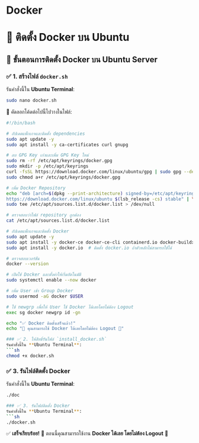 # Docker
# 🚀 ติดตั้ง Docker บน Ubuntu

## 📌 ขั้นตอนการติดตั้ง Docker บน Ubuntu Server

### ✅ 1. สร้างไฟล์ `docker.sh`
รันคำสั่งนี้ใน **Ubuntu Terminal**:
```sh
sudo nano docker.sh
```
📌 คัดลอกโค้ดต่อไปนี้ไปวางในไฟล์:

```sh
#!/bin/bash

# อัปเดตแพ็กเกจและติดตั้ง dependencies
sudo apt update -y
sudo apt install -y ca-certificates curl gnupg

# ลบ GPG Key เก่าและเพิ่ม GPG Key ใหม่
sudo rm -rf /etc/apt/keyrings/docker.gpg
sudo mkdir -p /etc/apt/keyrings
curl -fsSL https://download.docker.com/linux/ubuntu/gpg | sudo gpg --dearmor -o /etc/apt/keyrings/docker.gpg
sudo chmod a+r /etc/apt/keyrings/docker.gpg

# เพิ่ม Docker Repository
echo "deb [arch=$(dpkg --print-architecture) signed-by=/etc/apt/keyrings/docker.gpg] \
https://download.docker.com/linux/ubuntu $(lsb_release -cs) stable" | \
sudo tee /etc/apt/sources.list.d/docker.list > /dev/null

# ตรวจสอบว่าไฟล์ repository ถูกต้อง
cat /etc/apt/sources.list.d/docker.list

# อัปเดตแพ็กเกจและติดตั้ง Docker
sudo apt update -y
sudo apt install -y docker-ce docker-ce-cli containerd.io docker-buildx-plugin docker-compose-plugin || \
sudo apt install -y docker.io  # ติดตั้ง docker.io ถ้าตัวหลักไม่สามารถใช้ได้

# ตรวจสอบเวอร์ชัน
docker --version

# เปิดใช้ Docker และตั้งค่าให้เริ่มอัตโนมัติ
sudo systemctl enable --now docker

# เพิ่ม User เข้า Group Docker
sudo usermod -aG docker $USER

# ใช้ newgrp เพื่อให้ User ใช้ Docker ได้เลยโดยไม่ต้อง Logout
exec sg docker newgrp id -gn

echo "✅ Docker ติดตั้งเสร็จแล้ว!"
echo "🚀 คุณสามารถใช้ Docker ได้เลยโดยไม่ต้อง Logout 🎉"

### ✅ 2. ให้สิทธิ์รันไฟล์ `install_docker.sh`
รันคำสั่งนี้ใน **Ubuntu Terminal**:
```sh
chmod +x docker.sh
```

### ✅ 3. รันไฟล์ติดตั้ง Docker
รันคำสั่งนี้ใน **Ubuntu Terminal**:
```sh
./doc

### ✅ 3. รันไฟล์ติดตั้ง Docker
รันคำสั่งนี้ใน **Ubuntu Terminal**:
```sh
./docker.sh
```

✅ **เสร็จเรียบร้อย!** 🚀 ตอนนี้คุณสามารถใช้งาน **Docker ได้เลย โดยไม่ต้อง Logout** 🎉

